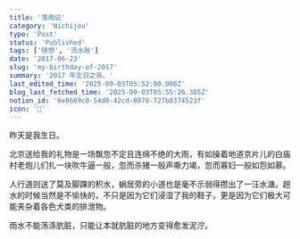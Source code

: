 ```yaml
---
title: '落雨记'
category: 'Nichijou'
type: 'Post'
status: 'Published'
tags: ['随想', '流水账']
date: '2017-06-23'
slug: 'my-birthday-of-2017'
summary: '2017 年生日之丧。'
last_edited_time: '2025-09-03T05:52:00.000Z'
blog_last_fetched_time: '2025-09-03T05:55:26.385Z'
notion_id: '6e8689c0-54d0-42cd-8978-727b8374523f'
icon: '🏰'
---
```


昨天是我生日。

北京送给我的礼物是一场飘忽不定且连绵不绝的大雨，有如操着地道京片儿的白庙村老炮儿们扎一块吹牛逼一般，忽而杀猪一般声嘶力竭，忽而寡妇一般如怨如慕。

人行道则送了莫及脚踝的积水，蜗居旁的小道也是毫不示弱得攒出了一汪水溏。趟水的时候当然是不愉快的，不只是因为它们浸湿了我的鞋子，更是因为它们极大可能夹杂着各色犬类的排泄物。

雨水不能荡涤肮脏，只能让本就肮脏的地方变得愈发泥泞。
